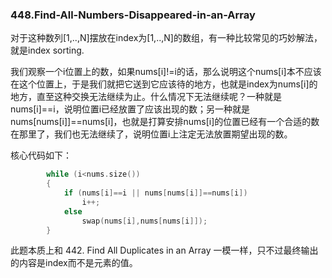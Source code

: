 ### 448.Find-All-Numbers-Disappeared-in-an-Array

对于这种数列[1,..,N]摆放在index为[1,..,N]的数组，有一种比较常见的巧妙解法，就是index sorting.

我们观察一个i位置上的数，如果nums[i]!=i的话，那么说明这个nums[i]本不应该在这个位置上，于是我们就把它送到它应该待的地方，也就是index为nums[i]的地方，直至这种交换无法继续为止。什么情况下无法继续呢？一种就是nums[i]==i，说明位置i已经放置了应该出现的数；另一种就是nums[nums[i]]==nums[i]，也就是打算安排nums[i]的位置已经有一个合适的数在那里了，我们也无法继续了，说明位置i上注定无法放置期望出现的数。

核心代码如下：
```cpp
        while (i<nums.size())
        {
            if (nums[i]==i || nums[nums[i]]==nums[i])             
                i++;            
            else            
                swap(nums[i],nums[nums[i]]);            
        }
```        
此题本质上和 442. Find All Duplicates in an Array 一模一样，只不过最终输出的内容是index而不是元素的值。
